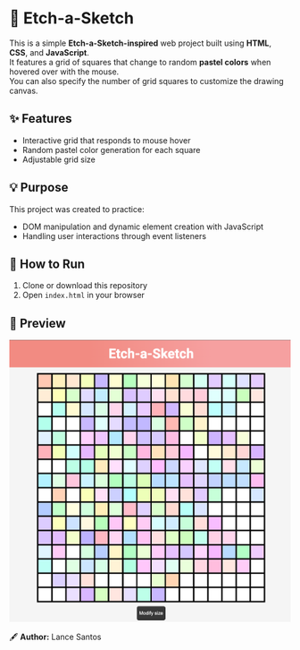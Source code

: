 # 🎨 Etch-a-Sketch

This is a simple **Etch-a-Sketch-inspired** web project built using **HTML**, **CSS**, and **JavaScript**.  
It features a grid of squares that change to random **pastel colors** when hovered over with the mouse.  
You can also specify the number of grid squares to customize the drawing canvas.

## ✨ Features
- Interactive grid that responds to mouse hover  
- Random pastel color generation for each square  
- Adjustable grid size 

## 💡 Purpose
This project was created to practice:
- DOM manipulation and dynamic element creation with JavaScript  
- Handling user interactions through event listeners   

## 🚀 How to Run
1. Clone or download this repository  
2. Open `index.html` in your browser  

## 📸 Preview
![Etch-a-Sketch Preview](./images/preview.png)

🖋️ **Author:** Lance Santos
